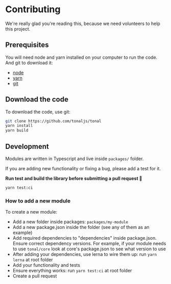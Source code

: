 # Contributing

We're really glad you're reading this, because we need volunteers to help this project.

## Prerequisites

You will need node and yarn installed on your computer to run the code. And git to download it:

- [node](https://nodejs.org/en/download/)
- [yarn](https://yarnpkg.com/)
- [git](https://git-scm.com/book/en/v2/Getting-Started-Installing-Git)

## Download the code

To download the code, use git:

```bash
git clone https://github.com/tonaljs/tonal
yarn install
yarn build
```

## Development

Modules are written in Typescript and live inside `packages/` folder.

If you are adding new functionality or fixing a bug, please add a test for it.

**Run test and build the library before submitting a pull request :pray:**

```bash
yarn test:ci
```

### How to add a new module

To create a new module:

- Add a new folder inside packages: `packages/my-module`
- Add a new package.json inside the folder (see any of them as an example)
- Add required dependencies to "dependencies" inside package.json. Ensure correct dependency versions. For example, if your module needs to use `tonal/core` look at core's package.json to see what version to use
- After adding your dependencies, use lerna to wire them up: run `yarn lerna` at root folder
- Add your functionality and tests
- Ensure everything works: run `yarn test:ci` at root folder
- Create a pull request
